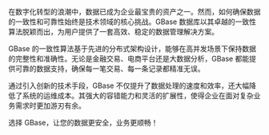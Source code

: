 在数字化转型的浪潮中，数据已成为企业最宝贵的资产之一。然而，如何确保数据的一致性和可靠性始终是技术领域的核心挑战。GBase 数据库以其卓越的一致性算法脱颖而出，为用户提供了一套高效、稳定的数据管理解决方案。

GBase 的一致性算法基于先进的分布式架构设计，能够在高并发场景下保持数据的完整性和准确性。无论是金融交易、电商平台还是大数据分析，GBase 都能提供可靠的数据支持，确保每一笔交易、每一条记录都精准无误。

通过引入创新的技术手段，GBase 不仅提升了数据处理的速度和效率，还大幅降低了系统的运维成本。其强大的容错能力和灵活的扩展性，使得企业在面对复杂业务需求时更加游刃有余。

选择 GBase，让您的数据更安全，业务更顺畅！